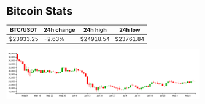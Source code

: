 # Bitcoin Stats

BTC/USDT|24h change|24h high|24h low|
|---|---|---|---|
|$23933.25|-2.63%|$24918.54|$23761.84|

<img src="./chart.svg">
